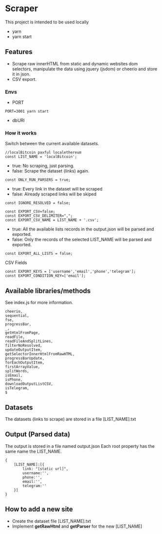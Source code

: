 # Scraper

This project is intended to be used locally

- yarn
- yarn start

## Features

- Scrape raw innerHTML from static and dynamic websites dom selectors, manipulate the data using jquery (jsdom) or cheerio and store it in json.
- CSV export.

### Envs


- PORT
````
PORT=3001 yarn start
````
- dbURI

### How it works

Switch between the current available datasets.
````
//localBitcoin paxful localethereum
const LIST_NAME = 'localBitcoin';
````
- true: No scraping, just parsing.
- false: Scrape the dataset (links) again.
````
const ONLY_RUN_PARSERS = true;
````
- true: Every link in the dataset will be scraped
- false: Already scraped links will be skiped
````
const IGNORE_RESOLVED = false;
````

````
const EXPORT_CSV=false;
const EXPORT_CSV_DELIMITER=",";
const EXPORT_CSV_NAME = LIST_NAME + '.csv';
````
- true: All the available lists records in the output.json will be parsed and exported.
- false: Only the records of the selected LIST_NAME will be parsed and exported.
````
const EXPORT_ALL_LISTS = false;
````

CSV Fields
````
const EXPORT_KEYS = ['username','email','phone','telegram'];
const EXPORT_CONDITION_KEY=['email'];
````
## Available libraries/methods

See index.js for more information.
````
cheerio,
sequential,
fse,
progressBar,
_,
getHtmlFromPage,
readFile,
readFileAndSplitLines,
filterNoResolved,
updateOutputItem,
getSelectorInnerHtmlFromRawHTML,
progressBarUpdate,
forEachOutputItem,
firstArrayValue,
splitWords,
isEmail,
isPhone,
downloadOutputListCSV,
isTelegram,
$
````

## Datasets

The datasets (links to scrape) are stored in a file [LIST_NAME].txt

## Output (Parsed data)
The output is stored in a file named output.json
Each root property has the same name the LIST_NAME.

````
{
	[LIST_NAME]:[{
    	link: "[static url]",
        username:'',
        phone:'',
        email:'',
        telegram:''
    }]
}
````

## How to add a new site

- Create the dataset file [LIST_NAME].txt
- Implement **getRawHtml** and **getParser** for the new [LIST_NAME]

